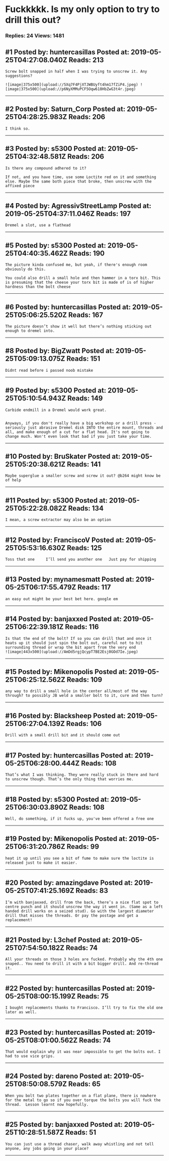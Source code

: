 # Fuckkkkk. Is my only option to try to drill this out?

### Replies: 24 Views: 1481

## \#1 Posted by: huntercasillas Posted at: 2019-05-25T04:27:08.040Z Reads: 213

```
Screw bolt snapped in half when I was trying to unscrew it. Any suggestions?

![image|375x500](upload://5Xq7F4PjXTJWBUyft4hm17fZiP4.jpeg) ![image|375x500](upload://p6NyXMMuPCF5Oqw618HbZwG3t4r.jpeg)
```

---
## \#2 Posted by: Saturn_Corp Posted at: 2019-05-25T04:28:25.983Z Reads: 206

```
I think so.
```

---
## \#3 Posted by: s5300 Posted at: 2019-05-25T04:32:48.581Z Reads: 206

```
Is there any compound adhered to it?

If not, and you have time, use some Loctite red on it and something else. Maybe the same both piece that broke, then unscrew with the affixed piece
```

---
## \#4 Posted by: AgressivStreetLamp Posted at: 2019-05-25T04:37:11.046Z Reads: 197

```
Dremel a slot, use a flathead
```

---
## \#5 Posted by: s5300 Posted at: 2019-05-25T04:40:35.462Z Reads: 190

```
The picture kinda confused me, but yeah, if there's enough room obviously do this.  

You could also drill a small hole and then hammer in a torx bit. This is presuming that the cheese your torx bit is made of is of higher hardness than the bolt cheese
```

---
## \#6 Posted by: huntercasillas Posted at: 2019-05-25T05:06:25.520Z Reads: 167

```
The picture doesn’t show it well but there’s nothing sticking out enough to dremel into.
```

---
## \#8 Posted by: BigZwatt Posted at: 2019-05-25T05:09:13.075Z Reads: 151

```
Didnt read before i passed noob mistake
```

---
## \#9 Posted by: s5300 Posted at: 2019-05-25T05:10:54.943Z Reads: 149

```
Carbide endmill in a Dremel would work great.


Anyways, if you don't really have a big workshop or a drill press - seriously just abrasive Dremel disk INTO the entire mount, threads and all, and make enough of a cut for a flat head. It's not going to change much. Won't even look that bad if you just take your time.
```

---
## \#10 Posted by: BruSkater Posted at: 2019-05-25T05:20:38.621Z Reads: 141

```
Maybe superglue a smaller screw and screw it out? @b264 might know be of help
```

---
## \#11 Posted by: s5300 Posted at: 2019-05-25T05:22:28.082Z Reads: 134

```
I mean, a screw extractor may also be an option
```

---
## \#12 Posted by: FranciscoV Posted at: 2019-05-25T05:53:16.630Z Reads: 125

```
Toss that one     I’ll send you another one   Just pay for shipping
```

---
## \#13 Posted by: mynamesmatt Posted at: 2019-05-25T06:17:55.479Z Reads: 117

```
an easy out might be your best bet here. google em
```

---
## \#14 Posted by: banjaxxed Posted at: 2019-05-25T06:22:39.181Z Reads: 116

```
Is that the end of the bolt? If so you can drill that and once it heats up it should just spin the bolt out, careful not to hit surrounding thread or wrap the bit apart from the very end
![image|443x500](upload://AmDd5rgjQcypT7BE2Esj0GOd7Ie.jpeg)
```

---
## \#15 Posted by: Mikenopolis Posted at: 2019-05-25T06:25:12.562Z Reads: 109

```
any way to drill a small hole in the center all/most of the way through? to possibly JB weld a smaller bolt to it, cure and then turn?
```

---
## \#16 Posted by: Blacksheep Posted at: 2019-05-25T06:27:04.139Z Reads: 106

```
Drill with a small drill bit and it should come out
```

---
## \#17 Posted by: huntercasillas Posted at: 2019-05-25T06:28:00.444Z Reads: 108

```
That’s what I was thinking. They were really stuck in there and hard to unscrew though. That’s the only thing that worries me.
```

---
## \#18 Posted by: s5300 Posted at: 2019-05-25T06:30:03.890Z Reads: 108

```
Well, do something, if it fucks up, you've been offered a free one
```

---
## \#19 Posted by: Mikenopolis Posted at: 2019-05-25T06:31:20.786Z Reads: 99

```
heat it up until you see a bit of fume to make sure the loctite is released just to make it easier.
```

---
## \#20 Posted by: amazingdave Posted at: 2019-05-25T07:41:25.169Z Reads: 83

```
I’m with banjaxxed, drill from the back, there’s a nice flat spot to centre punch and it should unscrew the way it went in. (Same as a left handed drill works on a seized stud). Go with the largest diameter drill that misses the threads. Or pay the postage and get a replacement!
```

---
## \#21 Posted by: L3chef Posted at: 2019-05-25T07:54:50.182Z Reads: 74

```
All your threads on those 3 holes are fucked. Probably why the 4th one snaped.. You need to drill it with a bit bigger drill. And re-thread it.
```

---
## \#22 Posted by: huntercasillas Posted at: 2019-05-25T08:00:15.199Z Reads: 75

```
I bought replacements thanks to Francisco. I’ll try to fix the old one later as well.
```

---
## \#23 Posted by: huntercasillas Posted at: 2019-05-25T08:01:00.562Z Reads: 74

```
That would explain why it was near impossible to get the bolts out. I had to use vice grips.
```

---
## \#24 Posted by: dareno Posted at: 2019-05-25T08:50:08.579Z Reads: 65

```
When you bolt two plates together on a flat plane, there is nowhere for the metal to go so if you over torque the bolts you will fuck the thread.  Lesson learnt now hopefully.
```

---
## \#25 Posted by: banjaxxed Posted at: 2019-05-25T10:28:51.587Z Reads: 51

```
You can just use a thread chaser, walk away whistling and not tell anyone, any jobs going in your place?
```

---
